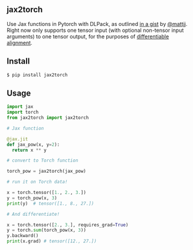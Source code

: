 ## jax2torch

Use Jax functions in Pytorch with DLPack, as outlined <a href="https://gist.github.com/mattjj/e8b51074fed081d765d2f3ff90edf0e9">in a gist</a> by <a href="https://github.com/mattjj">@mattjj</a>. Right now only supports one tensor input (with optional non-tensor input arguments) to one tensor output, for the purposes of <a href="https://github.com/spetti/SMURF">differentiable alignment</a>.

## Install

```bash
$ pip install jax2torch
```

## Usage

```python
import jax
import torch
from jax2torch import jax2torch

# Jax function

@jax.jit
def jax_pow(x, y=2):
  return x ** y

# convert to Torch function

torch_pow = jax2torch(jax_pow)

# run it on Torch data!

x = torch.tensor([1., 2., 3.])
y = torch_pow(x, 3)
print(y)  # tensor([1., 8., 27.])

# And differentiate!

x = torch.tensor([2., 3.], requires_grad=True)
y = torch.sum(torch_pow(x, 3))
y.backward()
print(x.grad) # tensor([12., 27.])
```
